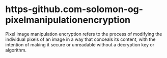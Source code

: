 # https-github.com-solomon-og-pixelmanipulationencryption
Pixel image manipulation encryption refers to the process of modifying the individual pixels of an image in a way that conceals its content, with the intention of making it secure or unreadable without a decryption key or algorithm.
